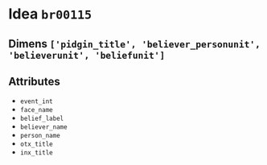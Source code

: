 # Idea `br00115`

## Dimens `['pidgin_title', 'believer_personunit', 'believerunit', 'beliefunit']`

## Attributes
- `event_int`
- `face_name`
- `belief_label`
- `believer_name`
- `person_name`
- `otx_title`
- `inx_title`
